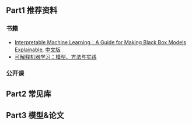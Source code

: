 ## Part1 推荐资料

### 书籍

- [Interpretable Machine Learning：A Guide for Making Black Box Models Explainable](https://christophm.github.io/interpretable-ml-book/), [中文版](https://item.jd.com/13154306.html)
- [可解释机器学习：模型、方法与实践](https://item.jd.com/13019035.html)

### 公开课

## Part2 常见库

## Part3 模型&论文